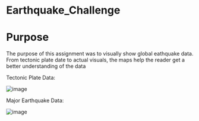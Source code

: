 # Earthquake_Challenge


# Purpose

The purpose of this assignment was to visually show global eathquake data. From tectonic plate date to actual visuals, the maps help the reader get a better understanding of the data

Tectonic Plate Data:


![image](https://user-images.githubusercontent.com/101299252/178182169-a5201a6b-f577-4084-8283-e7ec5c365718.png)


Major Earthquake Data:


![image](https://user-images.githubusercontent.com/101299252/178182230-e66ad88f-a050-4ee2-aa81-eb7d08ab9c45.png)



